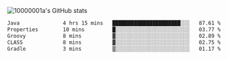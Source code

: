 ![10000001a's GitHub stats](https://github-readme-stats.vercel.app/api?username=10000001a&show_icons=true&theme=onedark&count_private=true)

<!-- [![Top Langs](https://github-readme-stats.vercel.app/api/top-langs/?username=10000001a&layout=compact&theme=onedark&langs_count=5)](https://github.com/anuraghazra/github-readme-stats) -->
<!--
**10000001a/10000001a** is a ✨ _special_ ✨ repository because its `README.md` (this file) appears on your GitHub profile.

Here are some ideas to get you started:

- 🔭 I’m currently working on ...
- 🌱 I’m currently learning ...
- 👯 I’m looking to collaborate on ...
- 🤔 I’m looking for help with ...
- 💬 Ask me about ...
- 📫 How to reach me: ...
- 😄 Pronouns: ...
- ⚡ Fun fact: ...
-->

<!--START_SECTION:waka-->

```txt
Java              4 hrs 15 mins   ██████████████████████░░░   87.61 %
Properties        10 mins         █░░░░░░░░░░░░░░░░░░░░░░░░   03.77 %
Groovy            8 mins          ▓░░░░░░░░░░░░░░░░░░░░░░░░   02.89 %
CLASS             8 mins          ▓░░░░░░░░░░░░░░░░░░░░░░░░   02.75 %
Gradle            3 mins          ▒░░░░░░░░░░░░░░░░░░░░░░░░   01.17 %
```

<!--END_SECTION:waka-->
